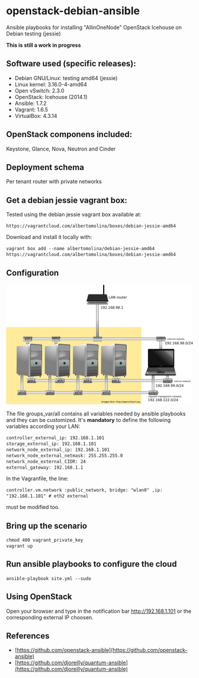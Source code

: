 openstack-debian-ansible
========================

Ansible playbooks for installing "AllinOneNode" OpenStack Icehouse on Debian testing (jessie)

**This is still a work in progress**

## Software used (specific releases):

- Debian GNU/Linux: testing amd64 (jessie)
- Linux kernel: 3.16.0-4-amd64
- Open vSwitch: 2.3.0
- OpenStack: Icehouse (2014.1)
- Ansible: 1.7.2
- Vagrant: 1.6.5
- VirtualBox: 4.3.14

## OpenStack componens included:

Keystone, Glance, Nova, Neutron and Cinder

## Deployment schema

Per tenant router with private networks

## Get a debian jessie vagrant box:

Tested using the debian jessie vagrant box available at:

    https://vagrantcloud.com/albertomolina/boxes/debian-jessie-amd64

Download and install it locally with:

    vagrant box add --name albertomolina/debian-jessie-amd64 https://vagrantcloud.com/albertomolina/boxes/debian-jessie-amd64

## Configuration

![schema](https://raw.githubusercontent.com/iesgn/openstack-debian-ansible/master/img/openstack-debian-ansible.png)

The file groups_var/all contains all variables needed by ansible playbooks and they can be customized. It's **mandatory** to define the following variables according your LAN:

    controller_external_ip: 192.168.1.101
	storage_external_ip: 192.168.1.101
	network_node_external_ip: 192.168.1.101
	network_node_external_netmask: 255.255.255.0
	network_node_external_CIDR: 24
	external_gateway: 192.168.1.1

In the Vagranfile, the line:

    controller.vm.network :public_network, bridge: "wlan0" ,ip: "192.168.1.101" # eth2 external

must be modified too.

## Bring up the scenario

    chmod 400 vagrant_private_key
	vagrant up

## Run ansible playbooks to configure the cloud

    ansible-playbook site.yml --sudo

## Using OpenStack

Open your browser and type in the notification bar http://192.168.1.101 or the corresponding external IP choosen.

## References

- [https://github.com/openstack-ansible](https://github.com/openstack-ansible)
- [https://github.com/djoreilly/quantum-ansible](https://github.com/djoreilly/quantum-ansible)
